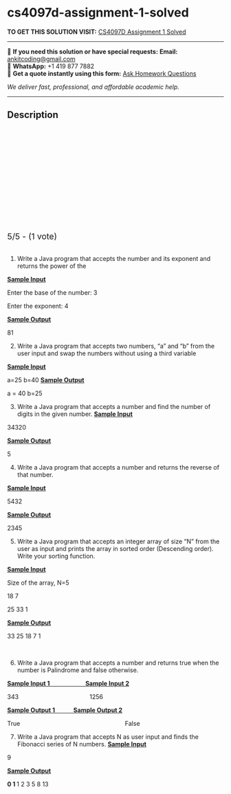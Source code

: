 # cs4097d-assignment-1-solved
**TO GET THIS SOLUTION VISIT:** [CS4097D Assignment 1 Solved](https://www.ankitcodinghub.com/product/cs4097d-assignment-1-solved/)


---

📩 **If you need this solution or have special requests:** **Email:** ankitcoding@gmail.com  
📱 **WhatsApp:** +1 419 877 7882  
📄 **Get a quote instantly using this form:** [Ask Homework Questions](https://www.ankitcodinghub.com/services/ask-homework-questions/)

*We deliver fast, professional, and affordable academic help.*

---

<h2>Description</h2>



<div class="kk-star-ratings kksr-auto kksr-align-center kksr-valign-top" data-payload="{&quot;align&quot;:&quot;center&quot;,&quot;id&quot;:&quot;97994&quot;,&quot;slug&quot;:&quot;default&quot;,&quot;valign&quot;:&quot;top&quot;,&quot;ignore&quot;:&quot;&quot;,&quot;reference&quot;:&quot;auto&quot;,&quot;class&quot;:&quot;&quot;,&quot;count&quot;:&quot;1&quot;,&quot;legendonly&quot;:&quot;&quot;,&quot;readonly&quot;:&quot;&quot;,&quot;score&quot;:&quot;5&quot;,&quot;starsonly&quot;:&quot;&quot;,&quot;best&quot;:&quot;5&quot;,&quot;gap&quot;:&quot;4&quot;,&quot;greet&quot;:&quot;Rate this product&quot;,&quot;legend&quot;:&quot;5\/5 - (1 vote)&quot;,&quot;size&quot;:&quot;24&quot;,&quot;title&quot;:&quot;CS4097D Assignment 1 Solved&quot;,&quot;width&quot;:&quot;138&quot;,&quot;_legend&quot;:&quot;{score}\/{best} - ({count} {votes})&quot;,&quot;font_factor&quot;:&quot;1.25&quot;}">

<div class="kksr-stars">

<div class="kksr-stars-inactive">
            <div class="kksr-star" data-star="1" style="padding-right: 4px">


<div class="kksr-icon" style="width: 24px; height: 24px;"></div>
        </div>
            <div class="kksr-star" data-star="2" style="padding-right: 4px">


<div class="kksr-icon" style="width: 24px; height: 24px;"></div>
        </div>
            <div class="kksr-star" data-star="3" style="padding-right: 4px">


<div class="kksr-icon" style="width: 24px; height: 24px;"></div>
        </div>
            <div class="kksr-star" data-star="4" style="padding-right: 4px">


<div class="kksr-icon" style="width: 24px; height: 24px;"></div>
        </div>
            <div class="kksr-star" data-star="5" style="padding-right: 4px">


<div class="kksr-icon" style="width: 24px; height: 24px;"></div>
        </div>
    </div>

<div class="kksr-stars-active" style="width: 138px;">
            <div class="kksr-star" style="padding-right: 4px">


<div class="kksr-icon" style="width: 24px; height: 24px;"></div>
        </div>
            <div class="kksr-star" style="padding-right: 4px">


<div class="kksr-icon" style="width: 24px; height: 24px;"></div>
        </div>
            <div class="kksr-star" style="padding-right: 4px">


<div class="kksr-icon" style="width: 24px; height: 24px;"></div>
        </div>
            <div class="kksr-star" style="padding-right: 4px">


<div class="kksr-icon" style="width: 24px; height: 24px;"></div>
        </div>
            <div class="kksr-star" style="padding-right: 4px">


<div class="kksr-icon" style="width: 24px; height: 24px;"></div>
        </div>
    </div>
</div>


<div class="kksr-legend" style="font-size: 19.2px;">
            5/5 - (1 vote)    </div>
    </div>
&nbsp;

<ol>
<li>Write a Java program that accepts the number and its exponent and returns the power of the</li>
</ol>
<strong><u>Sample Input </u></strong>

Enter the base of the number: 3

Enter the exponent: 4

<strong><u>Sample Output </u></strong>

81

<ol start="2">
<li>Write a Java program that accepts two numbers, “a” and “b” from the user input and swap the numbers without using a third variable</li>
</ol>
<strong><u>Sample Input </u></strong>

a=25 b=40 <strong><u>Sample Output </u></strong>

a = 40 b=25

<ol start="3">
<li>Write a Java program that accepts a number and find the number of digits in the given number. <strong><u>Sample Input </u></strong></li>
</ol>
34320

<strong><u>Sample Output </u></strong>

5

<ol start="4">
<li>Write a Java program that accepts a number and returns the reverse of that number.</li>
</ol>
<strong><u>Sample Input </u></strong>

5432

<strong><u>Sample Output </u></strong>

2345

<ol start="5">
<li>Write a Java program that accepts an integer array of size “N” from the user as input and prints the array in sorted order (Descending order). Write your sorting function.</li>
</ol>
<strong><u>Sample Input </u></strong>

Size of the array, N=5

18 7

25 33 1

<strong><u>Sample Output </u></strong>

33 25 18 7 1

&nbsp;

<ol start="6">
<li>Write a Java program that accepts a number and returns true when the number is Palindrome and false otherwise.</li>
</ol>
<strong><u>Sample Input 1&nbsp;&nbsp;&nbsp;&nbsp;&nbsp;&nbsp;&nbsp;&nbsp;&nbsp;&nbsp;&nbsp;&nbsp;&nbsp;&nbsp;&nbsp;&nbsp;&nbsp;&nbsp;&nbsp;&nbsp;&nbsp;&nbsp;&nbsp;&nbsp; </u></strong><strong><u>Sample Input 2 </u></strong>

343&nbsp;&nbsp;&nbsp;&nbsp;&nbsp;&nbsp;&nbsp;&nbsp;&nbsp;&nbsp;&nbsp;&nbsp;&nbsp;&nbsp;&nbsp;&nbsp;&nbsp;&nbsp;&nbsp;&nbsp;&nbsp;&nbsp;&nbsp;&nbsp;&nbsp;&nbsp;&nbsp;&nbsp;&nbsp;&nbsp;&nbsp;&nbsp;&nbsp;&nbsp;&nbsp;&nbsp;&nbsp;&nbsp;&nbsp;&nbsp;&nbsp; 1256

<strong><u>Sample Output 1 &nbsp;&nbsp;&nbsp;&nbsp;&nbsp;&nbsp;&nbsp;&nbsp;&nbsp;&nbsp;&nbsp; </u></strong><strong><u>Sample Output 2 </u></strong>

True&nbsp;&nbsp;&nbsp;&nbsp;&nbsp;&nbsp;&nbsp;&nbsp;&nbsp;&nbsp;&nbsp;&nbsp;&nbsp;&nbsp;&nbsp;&nbsp;&nbsp;&nbsp;&nbsp;&nbsp;&nbsp;&nbsp;&nbsp;&nbsp;&nbsp;&nbsp;&nbsp;&nbsp;&nbsp;&nbsp;&nbsp;&nbsp;&nbsp;&nbsp;&nbsp;&nbsp;&nbsp;&nbsp;&nbsp;&nbsp;&nbsp;&nbsp;&nbsp;&nbsp;&nbsp;&nbsp;&nbsp;&nbsp;&nbsp;&nbsp;&nbsp;&nbsp;&nbsp;&nbsp;&nbsp;&nbsp;&nbsp;&nbsp;&nbsp;&nbsp;&nbsp; False

<ol start="7">
<li>Write a Java program that accepts N as user input and finds the Fibonacci series of N numbers. <strong><u>Sample Input </u></strong></li>
</ol>
9

<strong><u>Sample Output </u></strong>

<strong>0 1 </strong>1 2 3 5 8 13
